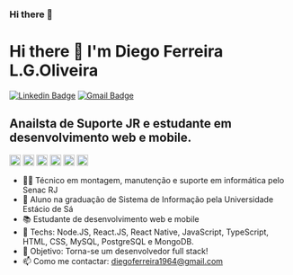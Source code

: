 ### Hi there 👋

<!--
**diego64/diego64** is a ✨ _special_ ✨ repository because its `README.md` (this file) appears on your GitHub profile.

Here are some ideas to get you started:

- 🔭 I’m currently working on ...
- 🌱 I’m currently learning ...
- 👯 I’m looking to collaborate on ...
- 🤔 I’m looking for help with ...
- 💬 Ask me about ...
- 📫 How to reach me: ...
- 😄 Pronouns: ...
- ⚡ Fun fact: ...
-->

# Hi there 👋 I'm Diego Ferreira L.G.Oliveira
[![Linkedin Badge](https://img.shields.io/badge/-LinkedIn-blue?style=flat-square&logo=Linkedin&logoColor=white&link=https://https://www.linkedin.com/in/diego-ferreira-a60a8a161/)](https://https://www.linkedin.com/in/diego-ferreira-a60a8a161/) 
[![Gmail Badge](https://img.shields.io/badge/-Gmail-c14438?style=flat-square&logo=Gmail&logoColor=white&link=mailto:diegoferreira1964@gmail.com)](mailto:diegoferreira1964@gmail.com)

## Anailsta de Suporte JR e estudante em desenvolvimento web e mobile.

<p align="left">
  <img src="https://devicons.github.io/devicon/devicon.git/icons/css3/css3-original-wordmark.svg" alt="css3"  width="20" height="20"/>
  <img src="https://devicons.github.io/devicon/devicon.git/icons/html5/html5-original-wordmark.svg" alt="html5"  width="20" height="20"/>
  <img src="https://devicons.github.io/devicon/devicon.git/icons/javascript/javascript-original.svg" alt="javascript" width="20" height="20"/>
  <img src="https://devicons.github.io/devicon/devicon.git/icons/nodejs/nodejs-original.svg" alt="nodejs" width="20" height="20"/>
  <img src="https://devicons.github.io/devicon/devicon.git/icons/react/react-original.svg" alt="react" width="20" height="20"/>
  <img src="https://devicons.github.io/devicon/devicon.git/icons/typescript/typescript-original.svg" alt="react" width="20" height="20"/>
  
</p>


- 👨‍💻 Técnico em montagem, manutenção e suporte em informática pelo Senac RJ
- 📖 Aluno na graduação de Sistema de Informação pela Universidade Estácio de Sá
- 📚 Estudante de desenvolvimento web e mobile
- 📡 Techs: Node.JS, React.JS, React Native, JavaScript, TypeScript, HTML, CSS, MySQL, PostgreSQL e MongoDB.
- 🎯 Objetivo: Torna-se um desenvolvedor full stack!
- 📫 Como me contactar: diegoferreira1964@gmail.com 
